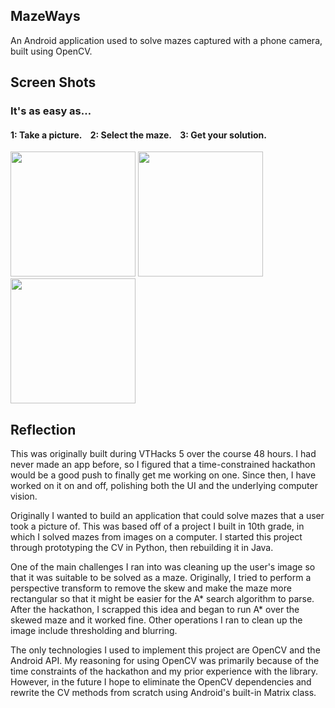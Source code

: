 ## MazeWays

An Android application used to solve mazes captured with a phone camera, built using OpenCV.

## Screen Shots
### It's as easy as… 
#### 1: Take a picture.&nbsp;&nbsp;&nbsp;&nbsp;2: Select the maze.&nbsp;&nbsp;&nbsp;&nbsp;3: Get your solution.
<img src="https://i.imgur.com/DwB5ivp.png" width="200"> <img src="https://i.imgur.com/vhxw7D8.png" width="200"> <img src="https://i.imgur.com/cNgg7hH.png" width="200">

## Reflection

This was originally built during VTHacks 5 over the course 48 hours. I had never made an app before, so I figured that a time-constrained hackathon would be a good push to finally get me working on one. Since then, I have worked on it on and off, polishing both the UI and the underlying computer vision.

Originally I wanted to build an application that could solve mazes that a user took a picture of. This was based off of a project I built in 10th grade, in which I solved mazes from images on a computer. I started this project through prototyping the CV in Python, then rebuilding it in Java.

One of the main challenges I ran into was cleaning up the user's image so that it was suitable to be solved as a maze. Originally, I tried to perform a perspective transform to remove the skew and make the maze more rectangular so that it might be easier for the A* search algorithm to parse. After the hackathon, I scrapped this idea and began to run A* over the skewed maze and it worked fine. Other operations I ran to clean up the image include thresholding and blurring.

The only technologies I used to implement this project are OpenCV and the Android API. My reasoning for using OpenCV was primarily because of the time constraints of the hackathon and my prior experience with the library. However, in the future I hope to eliminate the OpenCV dependencies and rewrite the CV methods from scratch using Android's built-in Matrix class.
